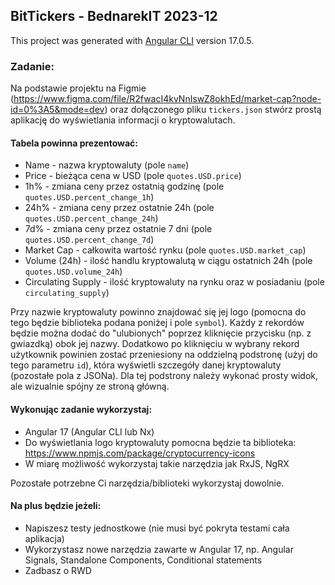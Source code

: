 
## BitTickers - BednarekIT 2023-12

This project was generated with [Angular CLI](https://github.com/angular/angular-cli) version 17.0.5.

### Zadanie:

Na podstawie projektu na Figmie (https://www.figma.com/file/R2fwacI4kvNnIswZ8okhEd/market-cap?node-id=0%3A5&mode=dev) oraz dołączonego pliku `tickers.json` stwórz prostą aplikację do wyświetlania informacji o kryptowalutach.

#### Tabela powinna prezentować:
- Name - nazwa kryptowaluty (pole `name`)
- Price - bieżąca cena w USD (pole `quotes.USD.price`)
- 1h% - zmiana ceny przez ostatnią godzinę (pole `quotes.USD.percent_change_1h`)
- 24h% - zmiana ceny przez ostatnie 24h (pole `quotes.USD.percent_change_24h`)
- 7d% - zmiana ceny przez ostatnie 7 dni (pole `quotes.USD.percent_change_7d`)
- Market Cap - całkowita wartość rynku (pole `quotes.USD.market_cap`)
- Volume (24h) - ilość handlu kryptowalutą w ciągu ostatnich 24h (pole `quotes.USD.volume_24h`)
- Circulating Supply - ilość kryptowaluty na rynku oraz w posiadaniu (pole `circulating_supply`)

Przy nazwie kryptowaluty powinno znajdować się jej logo (pomocna do tego będzie biblioteka podana poniżej i pole `symbol`). Każdy z rekordów będzie można dodać do "ulubionych" poprzez kliknięcie przycisku (np. z gwiazdką) obok jej nazwy. Dodatkowo po kliknięciu w wybrany rekord użytkownik powinien zostać przeniesiony na oddzielną podstronę (użyj do tego parametru `id`), która wyświetli szczegóły danej kryptowaluty (pozostałe pola z JSONa). Dla tej podstrony należy wykonać prosty widok, ale wizualnie spójny ze stroną główną.

#### Wykonując zadanie wykorzystaj:
- Angular 17 (Angular CLI lub Nx)
- Do wyświetlania logo kryptowaluty pomocna będzie ta biblioteka: https://www.npmjs.com/package/cryptocurrency-icons
- W miarę możliwość wykorzystaj takie narzędzia jak RxJS, NgRX

Pozostałe potrzebne Ci narzędzia/biblioteki wykorzystaj dowolnie.

#### Na plus będzie jeżeli:
- Napiszesz testy jednostkowe (nie musi być pokryta testami cała aplikacja)
- Wykorzystasz nowe narzędzia zawarte w Angular 17, np. Angular Signals, Standalone Components, Conditional statements
- Zadbasz o RWD

